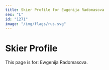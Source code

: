 ```yaml
---
title: Skier Profile for Ewgenija Radomasova
sex: "L"
id: "1271"
image: "/img/flags/rus.svg" 
---
```


# Skier Profile

This page is for: Ewgenija Radomasova.
    